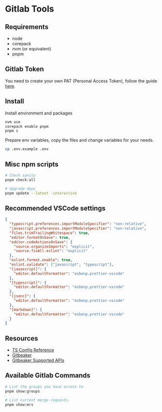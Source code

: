 # Gitlab Tools

## Requirements

- node
- corepack
- nvm (or equivalent)
- pnpm

## Gitlab Token

You need to create your own PAT (Personal Access Token), follow the guide [here](https://docs.gitlab.com/user/profile/personal_access_tokens/).

## Install

Install environment and packages

```bash
nvm use
corepack enable pnpm
pnpm i
```

Prepare env variables, copy the files and change variables for your needs.

```bash
cp .env.example .env
```

## Misc npm scripts

```bash
# Check sanity
pnpm check:all

# Upgrade deps
pnpm update --latest -interactive
```

## Recommended VSCode settings

```json
{
  "typescript.preferences.importModuleSpecifier": "non-relative",
  "javascript.preferences.importModuleSpecifier": "non-relative",
  "files.trimTrailingWhitespace": true,
  "editor.formatOnSave": true,
  "editor.codeActionsOnSave": {
    "source.organizeImports": "explicit",
    "source.fixAll.eslint": "explicit"
  },
  "eslint.format.enable": true,
  "eslint.validate": ["javascript", "typescript"],
  "[javascript]": {
    "editor.defaultFormatter": "esbenp.prettier-vscode"
  },
  "[typescript]": {
    "editor.defaultFormatter": "esbenp.prettier-vscode"
  },
  "[jsonc]": {
    "editor.defaultFormatter": "esbenp.prettier-vscode"
  },
  "[markdown]": {
    "editor.defaultFormatter": "esbenp.prettier-vscode"
  }
}
```

## Resources

- [TS Config Reference](https://www.typescriptlang.org/tsconfig/)
- [Gitbeaker](https://github.com/jdalrymple/gitbeaker)
- [Gitbeaker Supported APIs](https://github.com/jdalrymple/gitbeaker/blob/main/packages/core/README.md#supported-apis)

## Available Gitlab Commands

```bash
# List the groups you have access to
pnpm show:groups

# List current merge requests
pnpm show:mrs
```
